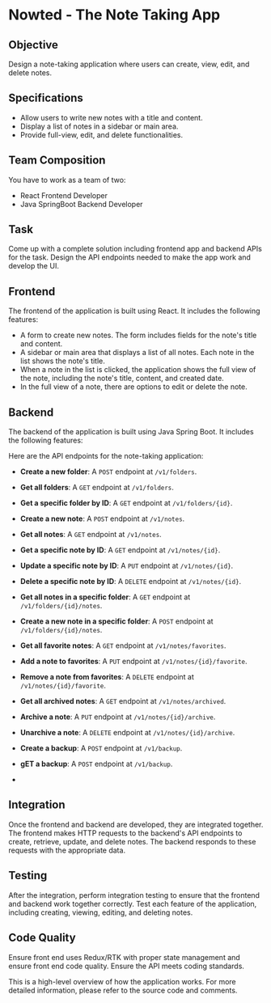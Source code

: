 # Nowted - The Note Taking App

## Objective
Design a note-taking application where users can create, view, edit, and delete notes.

## Specifications
- Allow users to write new notes with a title and content.
- Display a list of notes in a sidebar or main area.
- Provide full-view, edit, and delete functionalities.

## Team Composition
You have to work as a team of two:
- React Frontend Developer
- Java SpringBoot Backend Developer

## Task
Come up with a complete solution including frontend app and backend APIs for the task. Design the API endpoints needed to make the app work and develop the UI.

## Frontend
The frontend of the application is built using React. It includes the following features:

- A form to create new notes. The form includes fields for the note's title and content.
- A sidebar or main area that displays a list of all notes. Each note in the list shows the note's title.
- When a note in the list is clicked, the application shows the full view of the note, including the note's title, content, and created date.
- In the full view of a note, there are options to edit or delete the note.

## Backend
The backend of the application is built using Java Spring Boot. It includes the following features:

Here are the API endpoints for the note-taking application:

- **Create a new folder**: A `POST` endpoint at `/v1/folders`.
- **Get all folders**: A `GET` endpoint at `/v1/folders`.
- **Get a specific folder by ID**: A `GET` endpoint at `/v1/folders/{id}`.

- **Create a new note**: A `POST` endpoint at `/v1/notes`.
- **Get all notes**: A `GET` endpoint at `/v1/notes`.
- **Get a specific note by ID**: A `GET` endpoint at `/v1/notes/{id}`.
- **Update a specific note by ID**: A `PUT` endpoint at `/v1/notes/{id}`.
- **Delete a specific note by ID**: A `DELETE` endpoint at `/v1/notes/{id}`.

- **Get all notes in a specific folder**: A `GET` endpoint at `/v1/folders/{id}/notes`.
- **Create a new note in a specific folder**: A `POST` endpoint at `/v1/folders/{id}/notes`.

- **Get all favorite notes**: A `GET` endpoint at `/v1/notes/favorites`.
- **Add a note to favorites**: A `PUT` endpoint at `/v1/notes/{id}/favorite`.
- **Remove a note from favorites**: A `DELETE` endpoint at `/v1/notes/{id}/favorite`.

- **Get all archived notes**: A `GET` endpoint at `/v1/notes/archived`.
- **Archive a note**: A `PUT` endpoint at `/v1/notes/{id}/archive`.
- **Unarchive a note**: A `DELETE` endpoint at `/v1/notes/{id}/archive`.
- **Create a backup**: A `POST` endpoint at `/v1/backup`.
- **gET a backup**: A `POST` endpoint at `/v1/backup`.
- 


## Integration
Once the frontend and backend are developed, they are integrated together. The frontend makes HTTP requests to the backend's API endpoints to create, retrieve, update, and delete notes. The backend responds to these requests with the appropriate data.

## Testing
After the integration, perform integration testing to ensure that the frontend and backend work together correctly. Test each feature of the application, including creating, viewing, editing, and deleting notes.

## Code Quality
Ensure front end uses Redux/RTK with proper state management and ensure front end code quality. Ensure the API meets coding standards.

This is a high-level overview of how the application works. For more detailed information, please refer to the source code and comments.